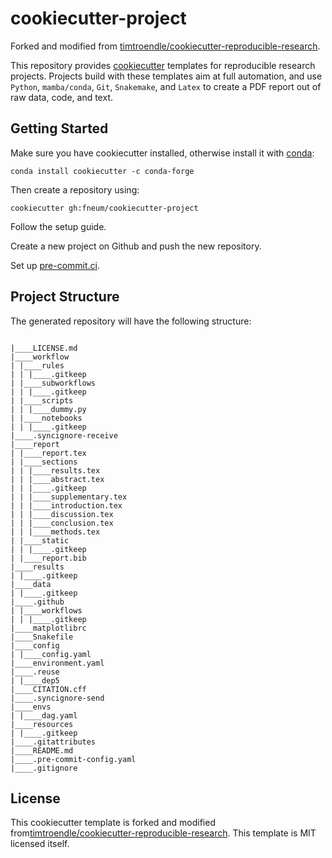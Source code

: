 # cookiecutter-project

Forked and modified from [timtroendle/cookiecutter-reproducible-research](https://github.com/timtroendle/cookiecutter-reproducible-research).

This repository provides [cookiecutter](http://cookiecutter.readthedocs.io) templates for reproducible research projects.
Projects build with these templates aim at full automation, and use `Python`, `mamba/conda`, `Git`, `Snakemake`, and `Latex` to create a PDF report out of raw data, code, and text. 

## Getting Started

Make sure you have cookiecutter installed, otherwise install it with [conda](https://conda.io/docs/index.html):

    conda install cookiecutter -c conda-forge

Then create a repository using:

    cookiecutter gh:fneum/cookiecutter-project

Follow the setup guide.

Create a new project on Github and push the new repository.

Set up [pre-commit.ci](https://pre-commit.ci/).

## Project Structure

The generated repository will have the following structure:

```

|____LICENSE.md
|____workflow
| |____rules
| | |____.gitkeep
| |____subworkflows
| | |____.gitkeep
| |____scripts
| | |____dummy.py
| |____notebooks
| | |____.gitkeep
|____.syncignore-receive
|____report
| |____report.tex
| |____sections
| | |____results.tex
| | |____abstract.tex
| | |____.gitkeep
| | |____supplementary.tex
| | |____introduction.tex
| | |____discussion.tex
| | |____conclusion.tex
| | |____methods.tex
| |____static
| | |____.gitkeep
| |____report.bib
|____results
| |____.gitkeep
|____data
| |____.gitkeep
|____.github
| |____workflows
| | |____.gitkeep
|____matplotlibrc
|____Snakefile
|____config
| |____config.yaml
|____environment.yaml
|____.reuse
| |____dep5
|____CITATION.cff
|____.syncignore-send
|____envs
| |____dag.yaml
|____resources
| |____.gitkeep
|____.gitattributes
|____README.md
|____.pre-commit-config.yaml
|____.gitignore
```

## License

This cookiecutter template is forked and modified from[timtroendle/cookiecutter-reproducible-research](https://github.com/timtroendle/cookiecutter-reproducible-research). This template is MIT licensed itself.
